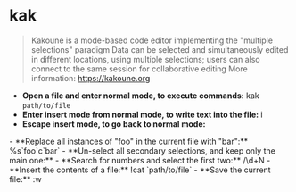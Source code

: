# kak
> Kakoune is a mode-based code editor implementing the "multiple selections" paradigm
> Data can be selected and simultaneously edited in different locations, using multiple selections; users can also connect to the same session for collaborative editing
> More information: <https://kakoune.org>
- **Open a file and enter normal mode, to execute commands:**
kak `path/to/file`
- **Enter insert mode from normal mode, to write text into the file:**
i
- **Escape insert mode, to go back to normal mode:**
<Escape>
- **Replace all instances of "foo" in the current file with "bar":**
%s`foo`<Enter>c`bar`<Escape>
- **Un-select all secondary selections, and keep only the main one:**
<Space>
- **Search for numbers and select the first two:**
/\d+<Enter>N
- **Insert the contents of a file:**
!cat `path/to/file`<Enter>
- **Save the current file:**
:w<Enter>
